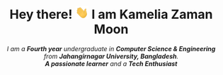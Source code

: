 <h1 align="center">Hey there! <img src="https://raw.githubusercontent.com/ABSphreak/ABSphreak/master/gifs/Hi.gif" width="30px"> I am Kamelia Zaman Moon</h1>
<p align="center">
  <em>
    I am a <b>Fourth year</b> undergraduate in <b>Computer Science & Engineering</b> from <b>Jahangirnagar University, Bangladesh</b></a>. <br>
    <b>A passionate learner</b> and a <b>Tech Enthusiast</b>
  </em> 
</p>

<!---
KameliaZaman/KameliaZaman is a ✨ special ✨ repository because its `README.md` (this file) appears on your GitHub profile.
You can click the Preview link to take a look at your changes.
--->

